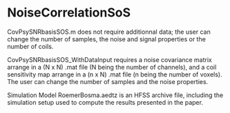 # NoiseCorrelationSoS

CovPsySNRbasisSOS.m does not require additionnal data; the user can change the number of samples, the noise and signal properties or the number of coils.

CovPsySNRbasisSOS_WithDataInput requires a noise covariance matrix arrange in a (N x N) .mat file (N being the number of channels), and a coil sensitivity map arrange in a (n x N) .mat file (n being the number of voxels). The user can change the number of samples and the noise properties.

Simulation Model RoemerBosma.aedtz is an HFSS archive file, including the simulation setup used to compute the results presented in the paper.
